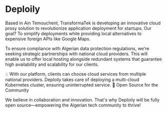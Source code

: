 # Deploily

Based in Ain Temouchent, TransformaTek is developing an innovative cloud proxy solution to revolutionize application deployment for startups. Our goal? To simplify deployments while providing local alternatives to expensive foreign APIs like Google Maps.

To ensure compliance with Algerian data protection regulations, we're seeking strategic partnerships with national cloud providers. This will enable us to offer local hosting alongside redundant systems that guarantee high availability and scalability for our clients.

💡 With our platform, clients can choose cloud services from multiple national providers. Deploily takes care of deploying a multi-cloud Kubernetes cluster, ensuring uninterrupted service.
🎉 Open Source for the Community

We believe in collaboration and innovation. That's why Deploily will be fully open source—empowering the Algerian tech community to thrive!
